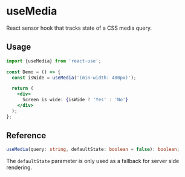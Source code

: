 # useMedia

React sensor hook that tracks state of a CSS media query.

## Usage

```jsx
import {useMedia} from 'react-use';

const Demo = () => {
  const isWide = useMedia('(min-width: 480px)');

  return (
    <div>
      Screen is wide: {isWide ? 'Yes' : 'No'}
    </div>
  );
};
```

## Reference

```ts
useMedia(query: string, defaultState: boolean = false): boolean;
```

The `defaultState` parameter is only used as a fallback for server side rendering.
